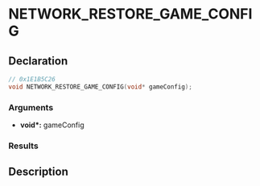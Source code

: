 # NETWORK_RESTORE_GAME_CONFIG

## Declaration
```cpp
// 0x1E1B5C26
void NETWORK_RESTORE_GAME_CONFIG(void* gameConfig);
```

### Arguments
- **void\*:** gameConfig

### Results

## Description
